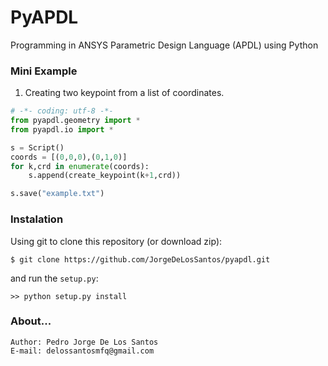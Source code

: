 # PyAPDL

Programming in ANSYS Parametric Design Language (APDL) using Python


### Mini Example

1. Creating two keypoint from a list of coordinates.

```python
# -*- coding: utf-8 -*-
from pyapdl.geometry import *
from pyapdl.io import *

s = Script()
coords = [(0,0,0),(0,1,0)]
for k,crd in enumerate(coords):
    s.append(create_keypoint(k+1,crd))

s.save("example.txt")
```

### Instalation

Using git to clone this repository (or download zip):

```
$ git clone https://github.com/JorgeDeLosSantos/pyapdl.git
```

and run the `setup.py`:

```
>> python setup.py install
```

### About...

```
Author: Pedro Jorge De Los Santos
E-mail: delossantosmfq@gmail.com
```
